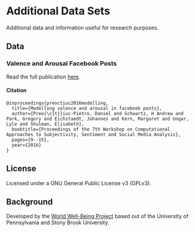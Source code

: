 # Additional Data Sets

Additional data and information useful for research purposes.

## Data


### Valence and Arousal Facebook Posts

Read the full publication [here](http://wwbp.org/publications.html#p83). 

#### Citation

```
@inproceedings{preoctiuc2016modelling,
  title={Modelling valence and arousal in facebook posts},
  author={Preo{\c{t}}iuc-Pietro, Daniel and Schwartz, H Andrew and Park, Gregory and Eichstaedt, Johannes and Kern, Margaret and Ungar, Lyle and Shulman, Elisabeth},
  booktitle={Proceedings of the 7th Workshop on Computational Approaches to Subjectivity, Sentiment and Social Media Analysis},
  pages={9--15},
  year={2016}
}
```



## License

Licensed under a GNU General Public License v3 (GPLv3).

## Background

Developed by the [World Well-Being Project](https://www.wwbp.org) based out of the University of Pennsylvania and Stony Brook University.



